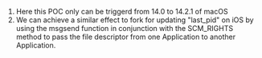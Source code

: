 1. Here this POC only can be triggerd from 14.0 to 14.2.1 of macOS
2. We can achieve a similar effect to fork for updating "last_pid" on iOS by using the msgsend function in conjunction with the SCM_RIGHTS method to pass the file descriptor from one Application to another Application.
